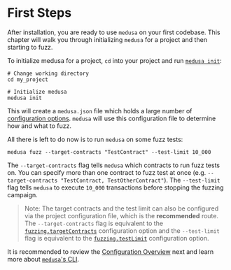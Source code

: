 # First Steps

After installation, you are ready to use `medusa` on your first codebase. This chapter will walk you through initializing
`medusa` for a project and then starting to fuzz.

To initialize medusa for a project, `cd` into your project and run [`medusa init`](../cli/init.md):

```shell
# Change working directory
cd my_project

# Initialize medusa
medusa init
```

This will create a `medusa.json` file which holds a large number of [configuration options](../project_configuration/overview.md).
`medusa` will use this configuration file to determine how and what to fuzz.

All there is left to do now is to run `medusa` on some fuzz tests:

```shell
medusa fuzz --target-contracts "TestContract" --test-limit 10_000
```

The `--target-contracts` flag tells `medusa` which contracts to run fuzz tests on. You can specify more than one
contract to fuzz test at once (e.g. `--target-contracts "TestContract, TestOtherContract"`). The `--test-limit` flag
tells `medusa` to execute `10_000` transactions before stopping the fuzzing campaign.

> Note: The target contracts and the test limit can also be configured via the project configuration file, which is the
> **recommended** route. The `--target-contracts` flag is equivalent to the
> [`fuzzing.targetContracts`](../project_configuration/fuzzing_config.md#targetcontracts) configuration option and the
> `--test-limit` flag is equivalent to the [`fuzzing.testLimit`](../project_configuration/fuzzing_config.md#testlimit)
> configuration option.

It is recommended to review the [Configuration Overview](../project_configuration/overview.md) next and learn more about
[`medusa`'s CLI](../cli/overview.md).
